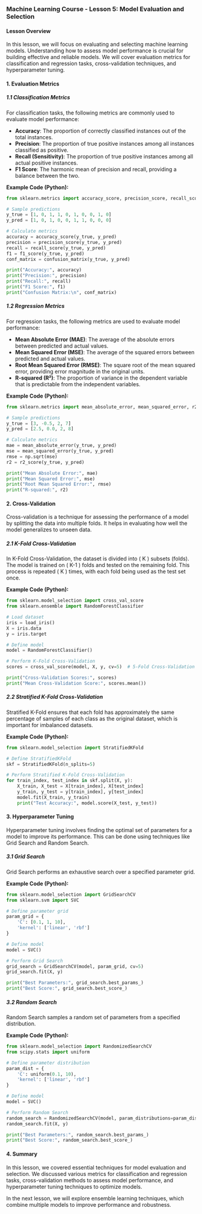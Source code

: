 ### Machine Learning Course - Lesson 5: Model Evaluation and Selection

#### Lesson Overview

In this lesson, we will focus on evaluating and selecting machine learning models. Understanding how to assess model performance is crucial for building effective and reliable models. We will cover evaluation metrics for classification and regression tasks, cross-validation techniques, and hyperparameter tuning.

#### 1. Evaluation Metrics

##### **1.1 Classification Metrics**

For classification tasks, the following metrics are commonly used to evaluate model performance:

- **Accuracy**: The proportion of correctly classified instances out of the total instances.
- **Precision**: The proportion of true positive instances among all instances classified as positive.
- **Recall (Sensitivity)**: The proportion of true positive instances among all actual positive instances.
- **F1 Score**: The harmonic mean of precision and recall, providing a balance between the two.

**Example Code (Python):**

```python
from sklearn.metrics import accuracy_score, precision_score, recall_score, f1_score, confusion_matrix

# Sample predictions
y_true = [1, 0, 1, 1, 0, 1, 0, 0, 1, 0]
y_pred = [1, 0, 1, 0, 0, 1, 1, 0, 0, 0]

# Calculate metrics
accuracy = accuracy_score(y_true, y_pred)
precision = precision_score(y_true, y_pred)
recall = recall_score(y_true, y_pred)
f1 = f1_score(y_true, y_pred)
conf_matrix = confusion_matrix(y_true, y_pred)

print("Accuracy:", accuracy)
print("Precision:", precision)
print("Recall:", recall)
print("F1 Score:", f1)
print("Confusion Matrix:\n", conf_matrix)
```

##### **1.2 Regression Metrics**

For regression tasks, the following metrics are used to evaluate model performance:

- **Mean Absolute Error (MAE)**: The average of the absolute errors between predicted and actual values.
- **Mean Squared Error (MSE)**: The average of the squared errors between predicted and actual values.
- **Root Mean Squared Error (RMSE)**: The square root of the mean squared error, providing error magnitude in the original units.
- **R-squared (R²)**: The proportion of variance in the dependent variable that is predictable from the independent variables.

**Example Code (Python):**

```python
from sklearn.metrics import mean_absolute_error, mean_squared_error, r2_score

# Sample predictions
y_true = [3, -0.5, 2, 7]
y_pred = [2.5, 0.0, 2, 8]

# Calculate metrics
mae = mean_absolute_error(y_true, y_pred)
mse = mean_squared_error(y_true, y_pred)
rmse = np.sqrt(mse)
r2 = r2_score(y_true, y_pred)

print("Mean Absolute Error:", mae)
print("Mean Squared Error:", mse)
print("Root Mean Squared Error:", rmse)
print("R-squared:", r2)
```

#### 2. Cross-Validation

Cross-validation is a technique for assessing the performance of a model by splitting the data into multiple folds. It helps in evaluating how well the model generalizes to unseen data.

##### **2.1 K-Fold Cross-Validation**

In K-Fold Cross-Validation, the dataset is divided into \( K \) subsets (folds). The model is trained on \( K-1 \) folds and tested on the remaining fold. This process is repeated \( K \) times, with each fold being used as the test set once.

**Example Code (Python):**

```python
from sklearn.model_selection import cross_val_score
from sklearn.ensemble import RandomForestClassifier

# Load dataset
iris = load_iris()
X = iris.data
y = iris.target

# Define model
model = RandomForestClassifier()

# Perform K-Fold Cross-Validation
scores = cross_val_score(model, X, y, cv=5)  # 5-Fold Cross-Validation

print("Cross-Validation Scores:", scores)
print("Mean Cross-Validation Score:", scores.mean())
```

##### **2.2 Stratified K-Fold Cross-Validation**

Stratified K-Fold ensures that each fold has approximately the same percentage of samples of each class as the original dataset, which is important for imbalanced datasets.

**Example Code (Python):**

```python
from sklearn.model_selection import StratifiedKFold

# Define StratifiedKFold
skf = StratifiedKFold(n_splits=5)

# Perform Stratified K-Fold Cross-Validation
for train_index, test_index in skf.split(X, y):
    X_train, X_test = X[train_index], X[test_index]
    y_train, y_test = y[train_index], y[test_index]
    model.fit(X_train, y_train)
    print("Test Accuracy:", model.score(X_test, y_test))
```

#### 3. Hyperparameter Tuning

Hyperparameter tuning involves finding the optimal set of parameters for a model to improve its performance. This can be done using techniques like Grid Search and Random Search.

##### **3.1 Grid Search**

Grid Search performs an exhaustive search over a specified parameter grid.

**Example Code (Python):**

```python
from sklearn.model_selection import GridSearchCV
from sklearn.svm import SVC

# Define parameter grid
param_grid = {
    'C': [0.1, 1, 10],
    'kernel': ['linear', 'rbf']
}

# Define model
model = SVC()

# Perform Grid Search
grid_search = GridSearchCV(model, param_grid, cv=5)
grid_search.fit(X, y)

print("Best Parameters:", grid_search.best_params_)
print("Best Score:", grid_search.best_score_)
```

##### **3.2 Random Search**

Random Search samples a random set of parameters from a specified distribution.

**Example Code (Python):**

```python
from sklearn.model_selection import RandomizedSearchCV
from scipy.stats import uniform

# Define parameter distribution
param_dist = {
    'C': uniform(0.1, 10),
    'kernel': ['linear', 'rbf']
}

# Define model
model = SVC()

# Perform Random Search
random_search = RandomizedSearchCV(model, param_distributions=param_dist, n_iter=10, cv=5)
random_search.fit(X, y)

print("Best Parameters:", random_search.best_params_)
print("Best Score:", random_search.best_score_)
```

#### 4. Summary

In this lesson, we covered essential techniques for model evaluation and selection. We discussed various metrics for classification and regression tasks, cross-validation methods to assess model performance, and hyperparameter tuning techniques to optimize models.

In the next lesson, we will explore ensemble learning techniques, which combine multiple models to improve performance and robustness.
